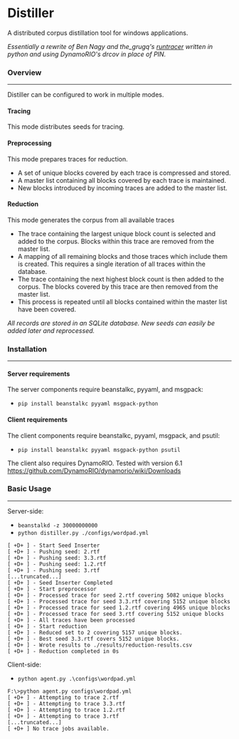 Distiller
========= 
A distributed corpus distillation tool for windows applications.

*Essentially a rewrite of Ben Nagy and the_grugq's [runtracer](https://github.com/grugq/RunTracer) written in python and using DynamoRIO's drcov in place of PIN.*


### Overview
----------
Distiller can be configured to work in multiple modes.

#### Tracing
This mode distributes seeds for tracing.

#### Preprocessing
This mode prepares traces for reduction.

* A set of unique blocks covered by each trace is compressed and stored. 
* A master list containing all blocks covered by each trace is maintained.
* New blocks introduced by incoming traces are added to the master list.

#### Reduction
This mode generates the corpus from all available traces

* The trace containing the largest unique block count is selected and added to the corpus.  Blocks within this trace are removed from the master list.
* A mapping of all remaining blocks and those traces which include them is created.  This requires a single iteration of all traces within the database.
* The trace containing the next highest block count is then added to the corpus.  The blocks covered by this trace are then removed from the master list.
* This process is repeated until all blocks contained within the master list have been covered.

*All records are stored in an SQLite database.  New seeds can easily be added later and reprocessed.*


### Installation
----------
#### Server requirements
The server components require beanstalkc, pyyaml, and msgpack:

 * ```pip install beanstalkc pyyaml msgpack-python```


#### Client requirements
The client components require beanstalkc, pyyaml, msgpack, and psutil:

* ```pip install beanstalkc pyyaml msgpack-python psutil```

The client also requires DynamoRIO.  Tested with version 6.1
    https://github.com/DynamoRIO/dynamorio/wiki/Downloads
    

### Basic Usage
----------
Server-side:

* ```beanstalkd -z 30000000000```
* ```python distiller.py ./configs/wordpad.yml```
```
[ +D+ ] - Start Seed Inserter
[ +D+ ] - Pushing seed: 2.rtf
[ +D+ ] - Pushing seed: 3.3.rtf
[ +D+ ] - Pushing seed: 1.2.rtf
[ +D+ ] - Pushing seed: 3.rtf
[...truncated...]
[ +D+ ] - Seed Inserter Completed
[ +D+ ] - Start preprocessor
[ +D+ ] - Processed trace for seed 2.rtf covering 5082 unique blocks
[ +D+ ] - Processed trace for seed 3.3.rtf covering 5152 unique blocks
[ +D+ ] - Processed trace for seed 1.2.rtf covering 4965 unique blocks
[ +D+ ] - Processed trace for seed 3.rtf covering 5152 unique blocks
[ +D+ ] - All traces have been processed
[ +D+ ] - Start reduction
[ +D+ ] - Reduced set to 2 covering 5157 unique blocks.
[ +D+ ] - Best seed 3.3.rtf covers 5152 unique blocks.
[ +D+ ] - Wrote results to ./results/reduction-results.csv
[ +D+ ] - Reduction completed in 0s
```

Client-side:

* ```python agent.py .\configs\wordpad.yml```
```
F:\>python agent.py configs\wordpad.yml
[ +D+ ] - Attempting to trace 2.rtf
[ +D+ ] - Attempting to trace 3.3.rtf
[ +D+ ] - Attempting to trace 1.2.rtf
[ +D+ ] - Attempting to trace 3.rtf
[...truncated...]
[ +D+ ] No trace jobs available.
```

